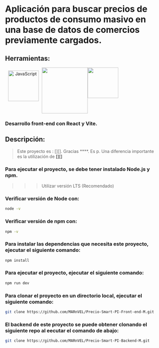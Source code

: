 # Aplicación para buscar precios de productos de consumo masivo en una base de datos de comercios previamente cargados.
## Herramientas:

<div align="center" style="display: flex">
    <span>
        <a href="https://es.javascript.info/" target="_blank">
            <img width="100" style="margin: 10" title='JavaScript' src='https://upload.wikimedia.org/wikipedia/commons/6/6a/JavaScript-logo.png'>
        </a>
    </span>
    <span>
        <a href="https://reactjs.org/" title='React' target="_blank">
            <img width="150" src="https://logotyp.us/files/react.svg">
        </a>
    </span>
    <span>
        <a href="https://vitejs.dev/"  title='Vite' target="_blank">
            <img width="100" src='https://vitejs.dev/logo-with-shadow.png'>
        </a>
    </span>
    
</div>

### Desarrollo front-end con __React__ y **Vite**.

## Descripción:
> Este proyecto es : [][].
> Gracias ****.
> Es p.
> Una diferencia importante es la utilización de **[][]**

### Para ejecutar el proyecto, se debe tener instalado __Node.js__ y __npm__.

>>> Utilizar versión LTS (Recomendado)

### Verificar versión de Node con:
```bash
node -v
```

### Verificar versión de npm con:
```bash	
npm -v
```

### Para instalar las dependencias que necesita este proyecto, ejecutar el siguiente comando:

```bash
npm install
```

### Para ejecutar el proyecto, ejecutar el siguiente comando:

```bash
npm run dev
```

### Para clonar el proyecto en un directorio local, ejecutar el siguiente comando:

```bash
git clone https://github.com/MARnVEL/Precio-Smart-PI-Front-end-M.git
```
### El backend de este proyecto se puede obtener clonando el siguiente repo al eecutar el comando de abajo:

```bash
git clone https://github.com/MARnVEL/Precio-Smart-PI-Backend-M.git
```

[1]: https://reactjs.org/
[3]: https://vitejs.dev/

